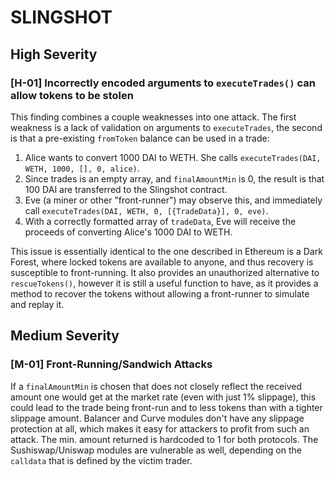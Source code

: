 # SLINGSHOT

## High Severity

### [H-01] Incorrectly encoded arguments to `executeTrades()` can allow tokens to be stolen

This finding combines a couple weaknesses into one attack. The first weakness is a lack of validation on arguments to `executeTrades`, the second is that a pre-existing `fromToken` balance can be used in a trade:

1. Alice wants to convert 1000 DAI to WETH. She calls `executeTrades(DAI, WETH, 1000, [], 0, alice)`.
2. Since trades is an empty array, and `finalAmountMin` is 0, the result is that 100 DAI are transferred to the Slingshot contract.
3. Eve (a miner or other "front-runner") may observe this, and immediately call `executeTrades(DAI, WETH, 0, [{TradeData}], 0, eve)`.
4. With a correctly formatted array of `tradeData`, Eve will receive the proceeds of converting Alice's 1000 DAI to WETH.

This issue is essentially identical to the one described in Ethereum is a Dark Forest, where locked tokens are available to anyone, and thus recovery is susceptible to front-running. It also provides an unauthorized alternative to `rescueTokens()`, however it is still a useful function to have, as it provides a method to recover the tokens without allowing a front-runner to simulate and replay it.

## Medium Severity

### [M-01] Front-Running/Sandwich Attacks

If a `finalAmountMin` is chosen that does not closely reflect the received amount one would get at the market rate (even with just 1% slippage), this could lead to the trade being front-run and to less tokens than with a tighter slippage amount. Balancer and Curve modules don't have any slippage protection at all, which makes it easy for attackers to profit from such an attack. The min. amount returned is hardcoded to 1 for both protocols. The Sushiswap/Uniswap modules are vulnerable as well, depending on the `calldata` that is defined by the victim trader.
